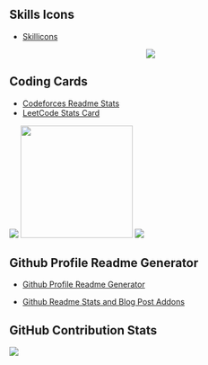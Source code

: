 ## Skills Icons

- [Skillicons](https://github.com/tandpfun/skill-icons#readme)

<p align="center">
  <a href="https://skillicons.dev">
    <img src="https://skillicons.dev/icons?i=git,kubernetes,docker,c,vim" />
  </a>
</p>

## Coding Cards

- [Codeforces Readme Stats](https://codeforces-readme-stats.vercel.app/)
- [LeetCode Stats Card](https://leetcard.jacoblin.cool/)

<img src = "https://codeforces-readme-stats.vercel.app/api/badge?username=mR.sCraPPy">
<img src = "https://leetcard.jacoblin.cool/sumonta056?ttheme=dark&font=Poppins" width = "200px">
<img src = "https://codeforces-readme-stats.vercel.app/api/card?username=mR.sCraPPy&theme=slateorange&disable_animations=false&show_icons=true&force_username=true">


## Github Profile Readme Generator

- [Github Profile Readme Generator](https://rahuldkjain.github.io/gh-profile-readme-generator/)

- [Github Readme Stats and Blog Post Addons](https://rahuldkjain.github.io/gh-profile-readme-generator/addons)


## GitHub Contribution Stats

![](https://github-contribution-stats.vercel.app/api/?username=sumonta056)